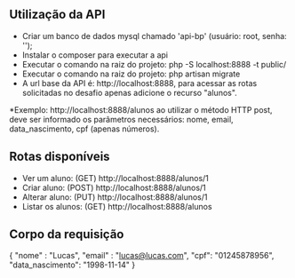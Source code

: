 

## Utilização da API 

- Criar um banco de dados mysql chamado 'api-bp' (usuário: root, senha: '');
- Instalar o composer para executar a api
- Executar o comando na raiz do projeto: php -S localhost:8888 -t public/ 
- Executar o comando na raiz do projeto: php artisan migrate
- A url base da API é: http://localhost:8888, para acessar as rotas solicitadas no desafio apenas adicione o recurso "alunos".

*Exemplo: http://localhost:8888/alunos ao utilizar o método HTTP post, deve ser informado os parâmetros necessários: nome, email, data_nascimento, cpf (apenas números).

## Rotas disponíveis

- Ver um aluno: (GET) http://localhost:8888/alunos/1 
- Criar aluno: (POST) http://localhost:8888/alunos/1 
- Alterar aluno: (PUT) http://localhost:8888/alunos/1 
- Listar os alunos: (GET) http://localhost:8888/alunos 

## Corpo da requisição

{
	"nome" : "Lucas",
	"email" : "lucas@lucas.com",
	"cpf": "01245878956",
	"data_nascimento": "1998-11-14"
}

